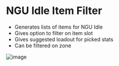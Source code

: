 # NGU Idle Item Filter
- Generates lists of items for NGU Idle
- Gives option to filter on item slot 
- Gives suggested loadout for picked stats
- Can be filtered on zone
  
![image](https://github.com/Zeekb/ngu-idle-item-filter/assets/24407565/518f3e46-3433-4c65-b2ea-7afc05d1f251)
